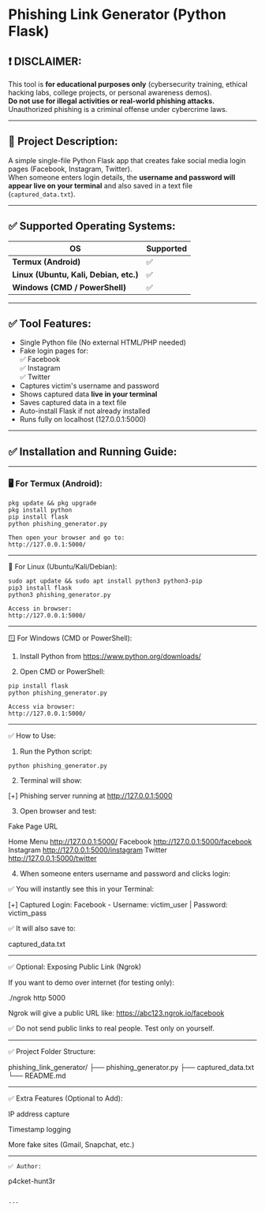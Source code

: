 # Phishing Link Generator (Python Flask)

## ❗ DISCLAIMER:

This tool is **for educational purposes only** (cybersecurity training, ethical hacking labs, college projects, or personal awareness demos).  
**Do not use for illegal activities or real-world phishing attacks.**  
Unauthorized phishing is a criminal offense under cybercrime laws.

---

## 📌 Project Description:

A simple single-file Python Flask app that creates fake social media login pages (Facebook, Instagram, Twitter).  
When someone enters login details, the **username and password will appear live on your terminal** and also saved in a text file (`captured_data.txt`).

---

## ✅ Supported Operating Systems:

| OS | Supported |
|---|---|
| **Termux (Android)** | ✅ |
| **Linux (Ubuntu, Kali, Debian, etc.)** | ✅ |
| **Windows (CMD / PowerShell)** | ✅ |

---

## ✅ Tool Features:

- Single Python file (No external HTML/PHP needed)
- Fake login pages for:  
  ✅ Facebook  
  ✅ Instagram  
  ✅ Twitter
- Captures victim's username and password
- Shows captured data **live in your terminal**
- Saves captured data in a text file
- Auto-install Flask if not already installed
- Runs fully on localhost (127.0.0.1:5000)

---

## ✅ Installation and Running Guide:

---

### 🖥️ For Termux (Android):

```
pkg update && pkg upgrade
pkg install python
pip install flask
python phishing_generator.py

Then open your browser and go to:
http://127.0.0.1:5000/

```
---

🐧 For Linux (Ubuntu/Kali/Debian):
```
sudo apt update && sudo apt install python3 python3-pip
pip3 install flask
python3 phishing_generator.py

Access in browser:
http://127.0.0.1:5000/

```
---

🪟 For Windows (CMD or PowerShell):

1. Install Python from https://www.python.org/downloads/


2. Open CMD or PowerShell:


```
pip install flask
python phishing_generator.py

Access via browser:
http://127.0.0.1:5000/

```
---

✅ How to Use:

1. Run the Python script:


```
python phishing_generator.py
```
2. Terminal will show:



[+] Phishing server running at http://127.0.0.1:5000

3. Open browser and test:



Fake Page	URL

Home Menu	http://127.0.0.1:5000/
Facebook	http://127.0.0.1:5000/facebook
Instagram	http://127.0.0.1:5000/instagram
Twitter	http://127.0.0.1:5000/twitter


4. When someone enters username and password and clicks login:



✅ You will instantly see this in your Terminal:

[+] Captured Login:
Facebook - Username: victim_user | Password: victim_pass

✅ It will also save to:

captured_data.txt


---

✅ Optional: Exposing Public Link (Ngrok)

If you want to demo over internet (for testing only):

./ngrok http 5000

Ngrok will give a public URL like:
https://abc123.ngrok.io/facebook

✅ Do not send public links to real people. Test only on yourself.


---

✅ Project Folder Structure:

phishing_link_generator/
├── phishing_generator.py
├── captured_data.txt
└── README.md


---

✅ Extra Features (Optional to Add):

IP address capture

Timestamp logging

More fake sites (Gmail, Snapchat, etc.)



---
```
✅ Author:
```
p4cket-hunt3r 
```

---
